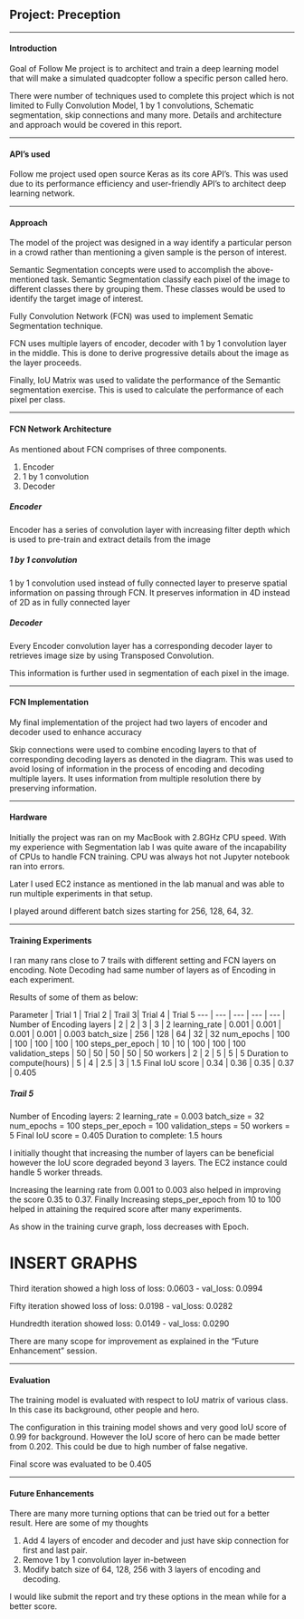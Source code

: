## Project: Preception
---
[//]: # (Image References)

[ConfusionMatix1]: ./images/ConfusionMatix1.JPG
[ObjectRecognision1]: ./images/ObjectRecognision1.JPG

[ConfusionMatix2]: ./images/ConfusionMatix2.JPG
[ObjectRecognision2]: ./images/ObjectRecognision2.JPG

[ConfusionMatix3]: ./images/ConfusionMatix3.JPG
[ObjectRecognision3]: ./images/ObjectRecognision3.JPG

#### Introduction
Goal of Follow Me project is to architect and train a deep learning model that will make a simulated quadcopter follow a specific person called hero.

There were number of techniques used to complete this project which is not limited to Fully Convolution Model, 1 by 1 convolutions, Schematic segmentation, skip connections and many more. Details and architecture and approach would be covered in this report. 

---


#### API’s used
Follow me project used open source Keras as its core API’s. This was used due to its performance efficiency and user-friendly API’s to architect deep learning network.

---


#### Approach
The model of the project was designed in a way identify a particular person in a crowd rather than mentioning a given sample is the person of interest.

Semantic Segmentation concepts were used to accomplish the above-mentioned task. Semantic Segmentation classify each pixel of the image to different classes there by grouping them. These classes would be used to identify the target image of interest.

Fully Convolution Network (FCN) was used to implement Sematic Segmentation technique. 

FCN uses multiple layers of encoder, decoder with 1 by 1 convolution layer in the middle.  This is done to derive progressive details about the image as the layer proceeds.

Finally, IoU Matrix was used to validate the performance of the Semantic segmentation exercise. This is used to calculate the performance of each pixel per class.

---


#### FCN Network Architecture
As mentioned about FCN comprises of three components.
1. Encoder
2. 1 by 1 convolution
3. Decoder

##### Encoder
Encoder has a series of convolution layer with increasing filter depth which is used to pre-train and extract details from the image

##### 1 by 1 convolution
1 by 1 convolution used instead of fully connected layer to preserve spatial information on passing through FCN. It preserves information in 4D instead of 2D as in fully connected layer

##### Decoder
Every Encoder convolution layer has a corresponding decoder layer to retrieves image size by using Transposed Convolution. 

This information is further used in segmentation of each pixel in the image.

---


#### FCN Implementation
My final implementation of the project had two layers of encoder and decoder used to enhance accuracy

Skip connections were used to combine encoding layers to that of corresponding decoding layers as denoted in the diagram. This was used to avoid losing of information in the process of encoding and decoding multiple layers. It uses information from multiple resolution there by preserving information.

---


#### Hardware
Initially the project was ran on my MacBook with 2.8GHz CPU speed. With my experience with Segmentation lab I was quite aware of the incapability of CPUs to handle FCN training. CPU was always hot not Jupyter notebook ran into errors.

Later I used EC2 instance as mentioned in the lab manual and was able to run multiple experiments in that setup.

I played around different batch sizes starting for 256, 128, 64, 32. 

---


#### Training Experiments
I ran many rans close to 7 trails with different setting and FCN layers on encoding. Note Decoding had same number of layers as of Encoding in each experiment.

Results of some of them as below:

Parameter                   | Trial 1 | Trial 2 | Trail 3| Trial 4 | Trial 5
          ---               | ---     | ---     | ---    | ---     | 
Number of Encoding layers   | 2       | 2       | 3      | 3       | 2
learning_rate               | 0.001   | 0.001   | 0.001  | 0.001   | 0.003
batch_size                  | 256     | 128     | 64     | 32      | 32
num_epochs                  | 100     | 100     | 100    | 100     | 100
steps_per_epoch             | 10      | 10      | 100    | 100     | 100
validation_steps            | 50      | 50      | 50     | 50      | 50
workers                     | 2       | 2       | 5      | 5       | 5
Duration to compute(hours)  | 5       | 4       | 2.5    | 3       | 1.5
Final IoU score             | 0.34    | 0.36    | 0.35   | 0.37    | 0.405


##### Trail 5
Number of Encoding layers: 2
learning_rate = 0.003
batch_size = 	32
num_epochs = 100
steps_per_epoch = 100
validation_steps = 50
workers = 5
Final IoU score = 0.405
Duration to complete: 1.5 hours


I initially thought that increasing the number of layers can be beneficial however the IoU score degraded beyond 3 layers. The EC2 instance could handle 5 worker threads.

Increasing the learning rate from 0.001 to 0.003 also helped in improving the score 0.35 to 0.37.
Finally Increasing steps_per_epoch from 10 to 100 helped in attaining the required score after many experiments.


As show in the training curve graph, loss decreases with Epoch. 
# INSERT GRAPHS
Third iteration showed a high loss of loss: 0.0603 - val_loss: 0.0994

Fifty iteration showed loss of loss: 0.0198 - val_loss: 0.0282

Hundredth iteration showed loss: 0.0149 - val_loss: 0.0290

There are many scope for improvement as explained in the “Future Enhancement” session.

---


#### Evaluation
The training model is evaluated with respect to IoU matrix of various class. In this case its background, other people and hero.

The configuration in this training model shows and very good IoU score of 0.99 for background. However the IoU score of hero can be made better from 0.202. This could be due to high number of false negative.

Final score was evaluated to be 0.405

---


#### Future Enhancements
There are many more turning options that can be tried out for a better result. Here are some of my thoughts
1. Add 4 layers of encoder and decoder and just have skip connection for first and last pair.
2. Remove 1 by 1 convolution layer in-between
3. Modify batch size of 64, 128, 256 with 3 layers of encoding and decoding.

I would like submit the report and try these options in the mean while for a better score.
